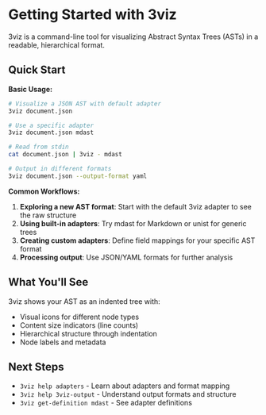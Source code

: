 # Getting Started with 3viz

3viz is a command-line tool for visualizing Abstract Syntax Trees (ASTs) in a readable, hierarchical format.

## Quick Start

**Basic Usage:**

```bash
# Visualize a JSON AST with default adapter
3viz document.json

# Use a specific adapter  
3viz document.json mdast

# Read from stdin
cat document.json | 3viz - mdast

# Output in different formats
3viz document.json --output-format yaml
```

**Common Workflows:**

1. **Exploring a new AST format**: Start with the default 3viz adapter to see the raw structure
2. **Using built-in adapters**: Try mdast for Markdown or unist for generic trees  
3. **Creating custom adapters**: Define field mappings for your specific AST format
4. **Processing output**: Use JSON/YAML formats for further analysis

## What You'll See

3viz shows your AST as an indented tree with:

- Visual icons for different node types
- Content size indicators (line counts)
- Hierarchical structure through indentation
- Node labels and metadata

## Next Steps

- `3viz help adapters` - Learn about adapters and format mapping
- `3viz help 3viz-output` - Understand output formats and structure
- `3viz get-definition mdast` - See adapter definitions
